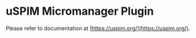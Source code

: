 # uSPIM Micromanager Plugin
Please refer to documentation at [https://uspim.org/](https://uspim.org/).
